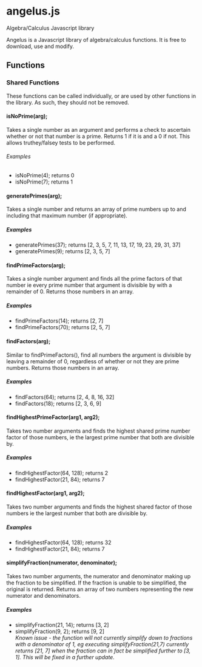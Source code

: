 # angelus.js
Algebra/Calculus Javascript library

Angelus is a Javascript library of algebra/calculus functions. It is free to download, use and modify.

## Functions
### Shared Functions
These functions can be called individually, or are used by other functions in the library. As such, they should not be removed.

#### isNoPrime(arg);
Takes a single number as an argument and performs a check to ascertain whether or not that number is a prime. Returns 1 if it is and a 0 if not. This allows truthey/falsey tests to be performed.
###### Examples 
* isNoPrime(4); returns 0
* isNoPrime(7); returns 1

#### generatePrimes(arg);
Takes a single number and returns an array of prime numbers up to and including that maximum number (if appropriate).
##### Examples
* generatePrimes(37); returns [2, 3, 5, 7, 11, 13, 17, 19, 23, 29, 31, 37]
* generatePrimes(9); returns [2, 3, 5, 7]

#### findPrimeFactors(arg);
Takes a single number argument and finds all the prime factors of that number ie every prime number that argument is divisible by with a remainder of 0. Returns those numbers in an array.
##### Examples
* findPrimeFactors(14); returns [2, 7]
* findPrimeFactors(70); returns [2, 5, 7]

#### findFactors(arg);
Similar to findPrimeFactors(), find all numbers the argument is divisible by leaving a remainder of 0, regardless of whether or not they are prime numbers. Returns those numbers in an array.
##### Examples
* findFactors(64); returns [2, 4, 8, 16, 32]
* findFactors(18); returns [2, 3, 6, 9]

#### findHighestPrimeFactor(arg1, arg2);
Takes two number arguments and finds the highest shared prime number factor of those numbers, ie the largest prime number that both are divisible by.
##### Examples
* findHighestFactor(64, 128); returns 2
* findHighestFactor(21, 84); returns 7

#### findHighestFactor(arg1, arg2);
Takes two number arguments and finds the highest shared factor of those numbers ie the largest number that both are divisible by.
##### Examples
* findHighestFactor(64, 128); returns 32
* findHighestFactor(21, 84); returns 7

#### simplifyFraction(numerator, denominator);
Takes two number arguments, the numerator and denominator making up the fraction to be simplified. If the fraction is unable to be simplified, the original is returned. Returns an array of two numbers representing the new numerator and denominators.
##### Examples
* simplifyFraction(21, 14); returns [3, 2]
* simplifyFraction(9, 2); returns [9, 2]\
*Known issue - the function will not currently simplify down to fractions with a denominator of 1, eg executing simplifyFraction(21,7) currently returns [21, 7] when the fraction can in fact be simplified further to [3, 1]. This will be fixed in a further update.*

